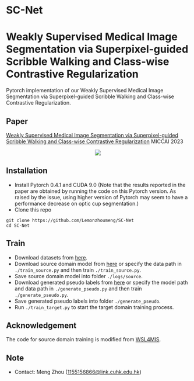 # SC-Net
# Weakly Supervised Medical Image Segmentation via Superpixel-guided Scribble Walking and Class-wise Contrastive Regularization

Pytorch implementation of our Weakly Supervised Medical Image Segmentation via Superpixel-guided Scribble Walking and Class-wise Contrastive Regularization. <br/>

## Paper
[Weakly Supervised Medical Image Segmentation via Superpixel-guided Scribble Walking and Class-wise Contrastive Regularization](https://github.com/Lemonzhoumeng/SC-Net) MICCAI 2023
<p align="center">
  <img src="figure/framework.png">
</p>

## Installation
* Install Pytorch 0.4.1 and CUDA 9.0 (Note that the results reported in the paper are obtained by running the code on this Pytorch version. As raised by the issue, using higher version of Pytorch may seem to have a performance decrease on optic cup segmentation.)
* Clone this repo
```
git clone https://github.com/Lemonzhoumeng/SC-Net
cd SC-Net
```

## Train
* Download datasets from [here](https://drive.google.com/file/d/1B7ArHRBjt2Dx29a3A6X_lGhD0vDVr3sy/view).
* Download source domain model from [here](https://www.dropbox.com/s/qygkmpm6ez6bojd/source_model.pth.tar?dl=0) or specify the data path in `./train_source.py` and then train `./train_source.py`.
* Save source domain model into folder `./logs/source`.
* Download generated pseudo labels from [here](https://www.dropbox.com/s/opuz9pt78ng1yds/pseudolabel.zip?dl=0) or specify the model path and data path in `./generate_pseudo.py` and then train `./generate_pseudo.py`.
* Save generated pseudo labels into folder `./generate_pseudo`.
* Run `./train_target.py` to start the target domain training process.

## Acknowledgement
The code for source domain training is modified from [WSL4MIS]([https://github.com/HiLab-git/WSL4MIS]). 


## Note
* Contact: Meng Zhou (1155156866@link.cuhk.edu.hk)

